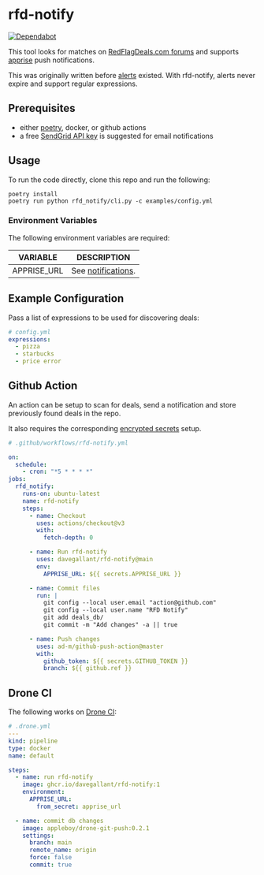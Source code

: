 # rfd-notify

[![Dependabot](https://badgen.net/badge/Dependabot/enabled/green?icon=dependabot)](https://dependabot.com/)

This tool looks for matches on [RedFlagDeals.com forums](https://forums.redflagdeals.com/hot-deals-f9/) and supports [apprise](https://github.com/caronc/apprise) push notifications.

This was originally written before [alerts](https://www.redflagdeals.com/alerts/) existed. With rfd-notify, alerts never expire and support regular expressions.

## Prerequisites

- either [poetry](https://github.com/python-poetry/poetry), docker, or github actions
- a free [SendGrid API key](https://sendgrid.com/pricing/) is suggested for email notifications

## Usage

To run the code directly, clone this repo and run the following:

```shell
poetry install
poetry run python rfd_notify/cli.py -c examples/config.yml
```

### Environment Variables

The following environment variables are required:

| VARIABLE    | DESCRIPTION                                                      |
| ----------- | ---------------------------------------------------------------- |
| APPRISE_URL | See [notifications](https://github.com/caronc/apprise#productivity-based-notifications). |

## Example Configuration

Pass a list of expressions to be used for discovering deals:

```yaml
# config.yml
expressions:
  - pizza
  - starbucks
  - price error
```

## Github Action

An action can be setup to scan for deals, send a notification and store previously found deals in the repo.

It also requires the corresponding [encrypted secrets](https://docs.github.com/en/free-pro-team@latest/actions/reference/encrypted-secrets) setup.

```yaml
# .github/workflows/rfd-notify.yml

on:
  schedule:
    - cron: "*5 * * * *"
jobs:
  rfd_notify:
    runs-on: ubuntu-latest
    name: rfd-notify
    steps:
      - name: Checkout
        uses: actions/checkout@v3
        with:
          fetch-depth: 0

      - name: Run rfd-notify
        uses: davegallant/rfd-notify@main
        env:
          APPRISE_URL: ${{ secrets.APPRISE_URL }}

      - name: Commit files
        run: |
          git config --local user.email "action@github.com"
          git config --local user.name "RFD Notify"
          git add deals_db/
          git commit -m "Add changes" -a || true

      - name: Push changes
        uses: ad-m/github-push-action@master
        with:
          github_token: ${{ secrets.GITHUB_TOKEN }}
          branch: ${{ github.ref }}
```

## Drone CI

The following works on [Drone CI](https://www.drone.io/):

```yaml
# .drone.yml
---
kind: pipeline
type: docker
name: default

steps:
  - name: run rfd-notify
    image: ghcr.io/davegallant/rfd-notify:1
    environment:
      APPRISE_URL:
        from_secret: apprise_url

  - name: commit db changes
    image: appleboy/drone-git-push:0.2.1
    settings:
      branch: main
      remote_name: origin
      force: false
      commit: true
```
